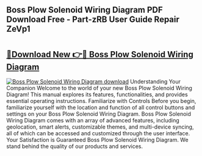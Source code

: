 ## Boss Plow Solenoid Wiring Diagram PDF Download Free - Part-zRB User Guide Repair ZeVp1

# <h2><a href="http://dfs6z0j.blite.top/?on=Boss+Plow+Solenoid+Wiring+Diagram">🔗Download New 👉🔴 Boss Plow Solenoid Wiring Diagram</a></h2>

[![Boss Plow Solenoid Wiring Diagram download](https://i.imgur.com/lujVjoI.png)](http://dfs6z0j.blite.top/?on=Boss+Plow+Solenoid+Wiring+Diagram)
Understanding Your Companion Welcome to the world of your new Boss Plow Solenoid Wiring Diagram! This manual explores its features, functionalities, and provides essential operating instructions. Familiarize with Controls Before you begin, familiarize yourself with the location and function of all control buttons and settings on your Boss Plow Solenoid Wiring Diagram. Boss Plow Solenoid Wiring Diagram comes with an array of advanced features, including geolocation, smart alerts, customizable themes, and multi-device syncing, all of which can be accessed and customized through the user interface. Your Satisfaction is Guaranteed Boss Plow Solenoid Wiring Diagram. We stand behind the quality of our products and services.
